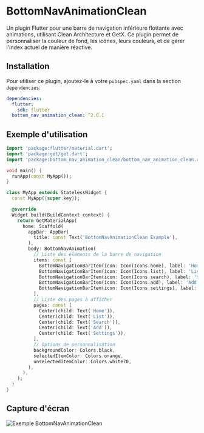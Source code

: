 # BottomNavAnimationClean

Un plugin Flutter pour une barre de navigation inférieure flottante avec animations, utilisant Clean Architecture et GetX. Ce plugin permet de personnaliser la couleur de fond, les icônes, leurs couleurs, et de gérer l'index actuel de manière réactive.

## Installation

Pour utiliser ce plugin, ajoutez-le à votre `pubspec.yaml` dans la section `dependencies`:

```yaml
dependencies:
  flutter:
    sdk: flutter
  bottom_nav_animation_clean: ^2.0.1
```

## Exemple d'utilisation

```dart
import 'package:flutter/material.dart';
import 'package:get/get.dart';
import 'package:bottom_nav_animation_clean/bottom_nav_animation_clean.dart';

void main() {
  runApp(const MyApp());
}

class MyApp extends StatelessWidget {
  const MyApp({super.key});

  @override
  Widget build(BuildContext context) {
    return GetMaterialApp(
      home: Scaffold(
        appBar: AppBar(
          title: const Text('BottomNavAnimationClean Example'),
        ),
        body: BottomNavAnimation(
          // Liste des éléments de la barre de navigation
          items: const [
            BottomNavigationBarItem(icon: Icon(Icons.home), label: 'Home'),
            BottomNavigationBarItem(icon: Icon(Icons.list), label: 'List'),
            BottomNavigationBarItem(icon: Icon(Icons.search), label: 'Search'),
            BottomNavigationBarItem(icon: Icon(Icons.add), label: 'Add'),
            BottomNavigationBarItem(icon: Icon(Icons.settings), label: 'Settings'),
          ],
          // Liste des pages à afficher
          pages: const [
            Center(child: Text('Home')),
            Center(child: Text('List')),
            Center(child: Text('Search')),
            Center(child: Text('Add')),
            Center(child: Text('Settings')),
          ],
          // Options de personnalisation
          backgroundColor: Colors.black,
          selectedItemColor: Colors.orange,
          unselectedItemColor: Colors.white70,
        ),
      ),
    );
  }
}
```

## Capture d'écran

![Exemple BottomNavAnimationClean](screenshots/example.gif)